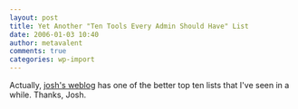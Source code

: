 ```yaml
---
layout: post
title: Yet Another "Ten Tools Every Admin Should Have" List
date: 2006-01-03 10:40
author: metavalent
comments: true
categories: wp-import
---
```

Actually, <a href="http://windowsconnected.com/blogs/joshs_blog/archive/2005/12/31/172.aspx">josh's weblog</a> has one of the better top ten lists that I've seen in a while.  Thanks, Josh.
